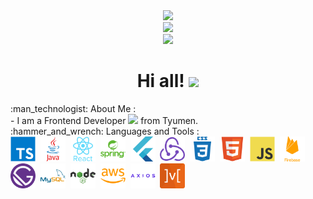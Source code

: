 <div align='center'>
  <img src='https://media.giphy.com/media/v1.Y2lkPTc5MGI3NjExamN0N2FreTA5OHYxejVxenJ5OTdmMTVqY2xqemE5bWlkbnYwc2dldCZlcD12MV9pbnRlcm5hbF9naWZfYnlfaWQmY3Q9Zw/p6H54J5tdyojC/giphy.gif' />
</div>
<div align='center'>
  <a href='https://vk.com/tragedyfiftyone'>
    <img src='https://img.shields.io/badge/MyVK-blue?logo=VK&logoColor=white&style=for-the-badge' />
  </a>
</div>
<div align='center'>
  <img src='https://komarev.com/ghpvc/?username=Tragedy-web&style=flat-square&color=gray' />
</div>
<h1 align='center'>
  Hi all!
  <img src="https://media.giphy.com/media/hvRJCLFzcasrR4ia7z/giphy.gif" width="30px"/>
</h1>
:man_technologist: About Me :
   <div> - I am a Frontend Developer <img src="https://media.giphy.com/media/WUlplcMpOCEmTGBtBW/giphy.gif" width="30" style={{display: 'inline'}}> from Tyumen.</div>
  :hammer_and_wrench: Languages and Tools :
  <div>
      <img src="https://raw.githubusercontent.com/devicons/devicon/6910f0503efdd315c8f9b858234310c06e04d9c0/icons/typescript/typescript-original.svg" width="40" height="40" />&nbsp;
      <img src="https://github.com/devicons/devicon/blob/master/icons/java/java-original-wordmark.svg" title="Java" alt="Java" width="40" height="40"/>&nbsp;
      <img src="https://github.com/devicons/devicon/blob/master/icons/react/react-original-wordmark.svg" title="React" alt="React" width="40" height="40"/>&nbsp;
      <img src="https://github.com/devicons/devicon/blob/master/icons/spring/spring-original-wordmark.svg" title="Spring" alt="Spring" width="40" height="40"/>&nbsp;
      <img src="https://github.com/devicons/devicon/blob/master/icons/flutter/flutter-original.svg" title="Flutter" alt="Flutter" width="40" height="40"/>&nbsp;
      <img src="https://github.com/devicons/devicon/blob/master/icons/redux/redux-original.svg" title="Redux" alt="Redux " width="40" height="40"/>&nbsp;
      <img src="https://github.com/devicons/devicon/blob/master/icons/css3/css3-plain-wordmark.svg"  title="CSS3" alt="CSS" width="40" height="40"/>&nbsp;
      <img src="https://github.com/devicons/devicon/blob/master/icons/html5/html5-original.svg" title="HTML5" alt="HTML" width="40" height="40"/>&nbsp;
      <img src="https://github.com/devicons/devicon/blob/master/icons/javascript/javascript-original.svg" title="JavaScript" alt="JavaScript" width="40" height="40"/>&nbsp;
      <img src="https://github.com/devicons/devicon/blob/master/icons/firebase/firebase-plain-wordmark.svg" title="Firebase" alt="Firebase" width="40" height="40"/>&nbsp;
      <img src="https://github.com/devicons/devicon/blob/master/icons/gatsby/gatsby-original.svg" title="Gatsby"  alt="Gatsby" width="40" height="40"/>&nbsp;
      <img src="https://github.com/devicons/devicon/blob/master/icons/mysql/mysql-original-wordmark.svg" title="MySQL"  alt="MySQL" width="40" height="40"/>&nbsp;
      <img src="https://github.com/devicons/devicon/blob/master/icons/nodejs/nodejs-original-wordmark.svg" title="NodeJS" alt="NodeJS" width="40" height="40"/>&nbsp;
      <img src="https://github.com/devicons/devicon/blob/master/icons/amazonwebservices/amazonwebservices-plain-wordmark.svg" title="AWS" alt="AWS" width="40" height="40"/>&nbsp;
      <img src="https://raw.githubusercontent.com/devicons/devicon/6910f0503efdd315c8f9b858234310c06e04d9c0/icons/axios/axios-plain-wordmark.svg" width="40" height="40" />&nbsp;
      <img src="https://raw.githubusercontent.com/devicons/devicon/6910f0503efdd315c8f9b858234310c06e04d9c0/icons/mobx/mobx-original.svg" width="40" height="40" />&nbsp;
  </div>
